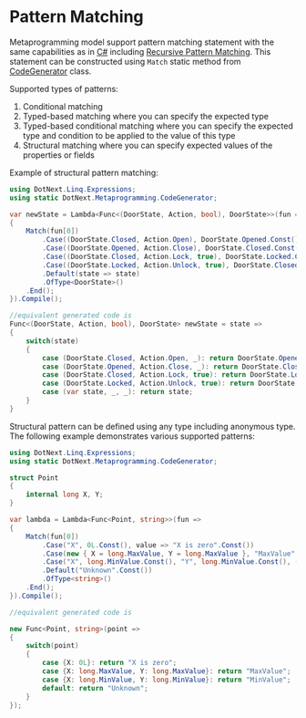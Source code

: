 Pattern Matching
====
Metaprogramming model support pattern matching statement with the same capabilities as in [C#](https://docs.microsoft.com/en-us/dotnet/csharp/language-reference/keywords/switch#-pattern-matching-with-the-switch-statement) including [Recursive Pattern Matching](https://docs.microsoft.com/en-us/dotnet/csharp/language-reference/proposals/csharp-8.0/patterns). This statement can be constructed using `Match` static method from [CodeGenerator](../../api/DotNext.Metaprogramming.CodeGenerator.yml) class.

Supported types of patterns:
1. Conditional matching
1. Typed-based matching where you can specify the expected type
1. Typed-based conditional matching where you can specify the expected type and condition to be applied to the value of this type
1. Structural matching where you can specify expected values of the properties or fields

Example of structural pattern matching:
```csharp
using DotNext.Linq.Expressions;
using static DotNext.Metaprogramming.CodeGenerator;

var newState = Lambda<Func<(DoorState, Action, bool), DoorState>>(fun => 
{
    Match(fun[0])
        .Case((DoorState.Closed, Action.Open), DoorState.Opened.Const())
        .Case((DoorState.Opened, Action.Close), DoorState.Closed.Const())
        .Case((DoorState.Closed, Action.Lock, true), DoorState.Locked.Const())
        .Case((DoorState.Locked, Action.Unlock, true), DoorState.Closed.Const())
        .Default(state => state)
        .OfType<DoorState>()
    .End();
}).Compile();

//equivalent generated code is
Func<(DoorState, Action, bool), DoorState> newState = state =>
{
    switch(state) 
    {
        case (DoorState.Closed, Action.Open, _): return DoorState.Opened;
        case (DoorState.Opened, Action.Close, _): return DoorState.Closed;
        case (DoorState.Closed, Action.Lock, true): return DoorState.Locked;
        case (DoorState.Locked, Action.Unlock, true): return DoorState.Closed;
        case (var state, _, _): return state;
    }
}
```

Structural pattern can be defined using any type including anonymous type. The following example demonstrates various supported patterns:
```csharp
using DotNext.Linq.Expressions;
using static DotNext.Metaprogramming.CodeGenerator;

struct Point
{
    internal long X, Y;
}

var lambda = Lambda<Func<Point, string>>(fun =>
{
    Match(fun[0])
        .Case("X", 0L.Const(), value => "X is zero".Const())
        .Case(new { X = long.MaxValue, Y = long.MaxValue }, "MaxValue".Const())
        .Case("X", long.MinValue.Const(), "Y", long.MinValue.Const(), (x, y) => "MinValue".Const())
        .Default("Unknown".Const())
        .OfType<string>()
    .End();
}).Compile();

//equivalent generated code is

new Func<Point, string>(point => 
{
    switch(point)
    {
        case {X: 0L}: return "X is zero";
        case {X: long.MaxValue, Y: long.MaxValue}: return "MaxValue";
        case {X: long.MinValue, Y: long.MinValue}: return "MinValue";
        default: return "Unknown";
    }
});
```